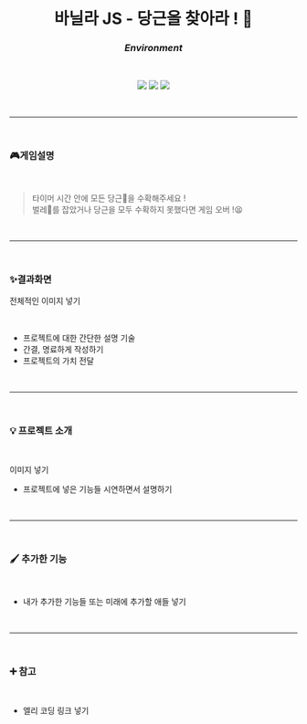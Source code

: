 # **<center>바닐라 JS - 당근을 찾아라 ! 🥕</center>**

### **_<center>Environment</center>_**

<br/>

<center>
  <p align="middle">
    <img src="https://img.shields.io/badge/html-E34F26?style=for-the-badge&logo=html5&logoColor=white" />
    <img src="https://img.shields.io/badge/css-1572B6?style=for-the-badge&logo=css3&logoColor=white" />
    <img src="https://img.shields.io/badge/javascript-F7DF1E?style=for-the-badge&logo=javascript&logoColor=white" />
  </p>
</center>

<br/>

---

<br/>

### **🎮게임설명**

<br/>

> 타이머 시간 안에 모든 당근🥕을 수확해주세요 !  
> 벌레🐛를 잡았거나 당근을 모두 수확하지 못했다면 게임 오버 !😫

<br/>

---

<br/>

### **✨결과화면**

전체적인 이미지 넣기

<br/>

- 프로젝트에 대한 간단한 설명 기술
- 간결, 명료하게 작성하기
- 프로젝트의 가치 전달

<br/>

---

<br/>

### **💡 프로젝트 소개**

<br/>

이미지 넣기

- 프로젝트에 넣은 기능들 시연하면서 설명하기

<br/>

---

<br/>

### **🖌 추가한 기능**

<br/>

- 내가 추가한 기능들 또는 미래에 추가할 애들 넣기

<br/>

---

<br/>

### **➕ 참고**

<br/>

- 엘리 코딩 링크 넣기

<br/>
